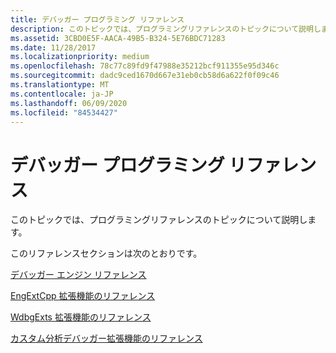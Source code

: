 ```yaml
---
title: デバッガー プログラミング リファレンス
description: このトピックでは、プログラミングリファレンスのトピックについて説明します。
ms.assetid: 3CBD0E5F-AACA-49B5-B324-5E76BDC71283
ms.date: 11/28/2017
ms.localizationpriority: medium
ms.openlocfilehash: 78c77c89fd9f47988e35212bcf911355e95d346c
ms.sourcegitcommit: dadc9ced1670d667e31eb0cb58d6a622f0f09c46
ms.translationtype: MT
ms.contentlocale: ja-JP
ms.lasthandoff: 06/09/2020
ms.locfileid: "84534427"
---
```

# <a name="debugger-programming-reference"></a>デバッガー プログラミング リファレンス


このトピックでは、プログラミングリファレンスのトピックについて説明します。

このリファレンスセクションは次のとおりです。

[デバッガー エンジン リファレンス](debugger-engine-reference.md)

[EngExtCpp 拡張機能のリファレンス](https://docs.microsoft.com/windows-hardware/drivers/ddi/engextcpp/index)

[WdbgExts 拡張機能のリファレンス](https://docs.microsoft.com/windows-hardware/drivers/ddi/wdbgexts/)

[カスタム分析デバッガー拡張機能のリファレンス](https://docs.microsoft.com/previous-versions/windows/hardware/previsioning-framework/mt809565(v=vs.85))

 






